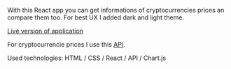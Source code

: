 With this React app you can get informations of cryptocurrencies prices an compare them too. For best UX I added dark and light theme.

[Live version of application](https://krypt0nite.netlify.com/)

For cryptocurrencie prices I use this [API](https://min-api.cryptocompare.com/).



Used technologies: HTML / CSS / React / API / Chart.js 
